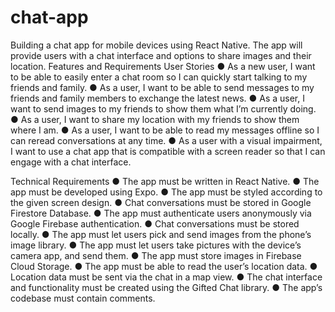 # chat-app
Building a chat app for mobile devices using React Native. The app will provide users with a chat interface and options to share images and their location.
Features and Requirements
User Stories
● As a new user, I want to be able to easily enter a chat room so I can quickly start talking to my friends and family.
● As a user, I want to be able to send messages to my friends and family members to exchange the latest news.
● As a user, I want to send images to my friends to show them what I’m currently doing.
● As a user, I want to share my location with my friends to show them where I am.
● As a user, I want to be able to read my messages offline so I can reread conversations at any time.
● As a user with a visual impairment, I want to use a chat app that is compatible with a screen reader so that I can engage with a chat interface.

Technical Requirements
● The app must be written in React Native.
● The app must be developed using Expo.
● The app must be styled according to the given screen design.
● Chat conversations must be stored in Google Firestore Database.
● The app must authenticate users anonymously via Google Firebase authentication.
● Chat conversations must be stored locally.
● The app must let users pick and send images from the phone’s image library.
● The app must let users take pictures with the device’s camera app, and send them.
● The app must store images in Firebase Cloud Storage.
● The app must be able to read the user’s location data.
● Location data must be sent via the chat in a map view.
● The chat interface and functionality must be created using the Gifted Chat library.
● The app’s codebase must contain comments.
